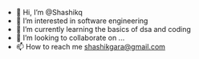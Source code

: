 - 👋 Hi, I’m @Shashikq
- 👀 I’m interested in software engineering
- 🌱 I’m currently learning the basics of dsa and coding
- 💞️ I’m looking to collaborate on ...
- 📫 How to reach me shashikgara@gmail.com

<!---
Shashikq/Shashikq is a ✨ special ✨ repository because its `README.md` (this file) appears on your GitHub profile.
You can click the Preview link to take a look at your changes.
--->
